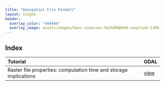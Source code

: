 ```yaml
---
title: "Geospatial File Formats"
layout: single
header:
  overlay_color: "444444"
  overlay_image: assets/images/hans-isaacson-hAJhORQHk94-unsplash-1200_800.jpg
---
```


## Index

| Tutorial | GDAL | 
|:--|:--|
| Raster file properties: computation time and storage implications  | [view](GRWG_StorageImplications_gdal) | 


